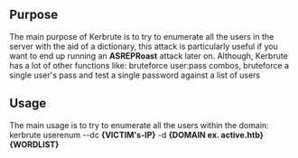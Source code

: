 ## Purpose
The main purpose of Kerbrute is to try to enumerate all the users in the server with the aid of a dictionary, this attack is particularly useful if you want to end up running an __ASREPRoast__ attack later on.
Although, Kerbrute has a lot of other functions like: bruteforce user:pass combos, bruteforce a single user's pass and test a single password against a list of users

## Usage
The main usage is to try to enumerate all the users within the domain:
	kerbrute userenum --dc __{VICTIM's-IP}__ -d __{DOMAIN ex. active.htb}__ __{WORDLIST}__